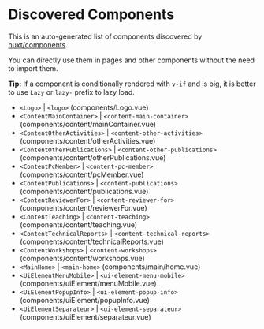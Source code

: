 # Discovered Components

This is an auto-generated list of components discovered by [nuxt/components](https://github.com/nuxt/components).

You can directly use them in pages and other components without the need to import them.

**Tip:** If a component is conditionally rendered with `v-if` and is big, it is better to use `Lazy` or `lazy-` prefix to lazy load.

- `<Logo>` | `<logo>` (components/Logo.vue)
- `<ContentMainContainer>` | `<content-main-container>` (components/content/mainContainer.vue)
- `<ContentOtherActivities>` | `<content-other-activities>` (components/content/otherActivities.vue)
- `<ContentOtherPublications>` | `<content-other-publications>` (components/content/otherPublications.vue)
- `<ContentPcMember>` | `<content-pc-member>` (components/content/pcMember.vue)
- `<ContentPublications>` | `<content-publications>` (components/content/publications.vue)
- `<ContentReviewerFor>` | `<content-reviewer-for>` (components/content/reviewerFor.vue)
- `<ContentTeaching>` | `<content-teaching>` (components/content/teaching.vue)
- `<ContentTechnicalReports>` | `<content-technical-reports>` (components/content/technicalReports.vue)
- `<ContentWorkshops>` | `<content-workshops>` (components/content/workshops.vue)
- `<MainHome>` | `<main-home>` (components/main/home.vue)
- `<UiElementMenuMobile>` | `<ui-element-menu-mobile>` (components/uiElement/menuMobile.vue)
- `<UiElementPopupInfo>` | `<ui-element-popup-info>` (components/uiElement/popupInfo.vue)
- `<UiElementSeparateur>` | `<ui-element-separateur>` (components/uiElement/separateur.vue)

